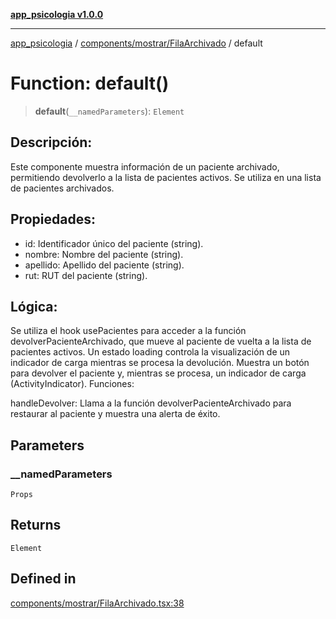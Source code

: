 [**app_psicologia v1.0.0**](../../../../README.md)

***

[app_psicologia](../../../../modules.md) / [components/mostrar/FilaArchivado](../README.md) / default

# Function: default()

> **default**(`__namedParameters`): `Element`

## Descripción:
Este componente muestra información de un paciente archivado,
permitiendo devolverlo a la lista de pacientes activos.
Se utiliza en una lista de pacientes archivados.

## Propiedades:

- id: Identificador único del paciente (string).
- nombre: Nombre del paciente (string).
- apellido: Apellido del paciente (string).
- rut: RUT del paciente (string).
## Lógica:

Se utiliza el hook usePacientes para acceder a la función devolverPacienteArchivado,
que mueve al paciente de vuelta a la lista de pacientes activos.
Un estado loading controla la visualización de un indicador de carga mientras se procesa la devolución.
Muestra un botón para devolver el paciente y, mientras se procesa, un indicador de carga (ActivityIndicator).
Funciones:

handleDevolver: Llama a la función devolverPacienteArchivado para restaurar al paciente y muestra una alerta de éxito.

## Parameters

### \_\_namedParameters

`Props`

## Returns

`Element`

## Defined in

[components/mostrar/FilaArchivado.tsx:38](https://github.com/XxtbmfxX/app_psicologia/blob/da762f4f9225edbb02c8e13dfe2f9bc7ae75eef5/components/mostrar/FilaArchivado.tsx#L38)
